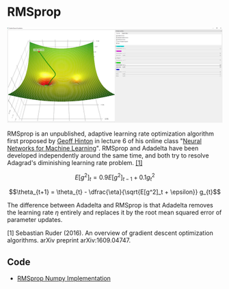 # RMSprop

![RMSprop Example](doc/rmsprop_example.PNG)

RMSprop is an unpublished, adaptive learning rate optimization algorithm first proposed by [Geoff Hinton](https://en.wikipedia.org/wiki/Geoffrey_Hinton) in lecture 6 of his online class "[Neural Networks for Machine Learning](http://www.cs.toronto.edu/~hinton/coursera/lecture6/lec6.pdf)". RMSprop and Adadelta have been developed independently around the same time, and both try to resolve Adagrad's diminishing learning rate problem. <a href="#citation1">[1]</a>

$$E[g^2]_t = 0.9 E[g^2]_{t-1} + 0.1 g^2_t$$

$$\theta_{t+1} = \theta_{t} - \dfrac{\eta}{\sqrt{E[g^2]_t + \epsilon}} g_{t}$$

The difference between Adadelta and RMSprop is that Adadelta removes the learning rate $\eta$ entirely and replaces it by the root mean squared error of parameter updates.

<p id="citation1">[1] Sebastian Ruder (2016). An overview of gradient descent optimization algorithms. arXiv preprint arXiv:1609.04747.</p>

## Code

- [RMSprop Numpy Implementation](code/rmsprop.py)
